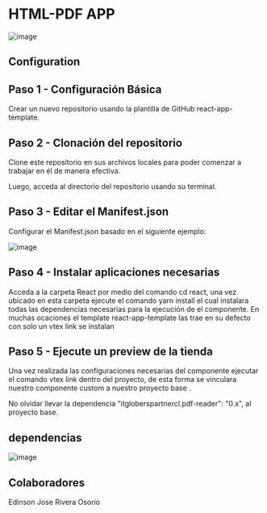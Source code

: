 #  HTML-PDF APP

![image](https://user-images.githubusercontent.com/99853318/219789583-dde7d8ae-c326-43a1-a70f-4f81098be924.png)

## Configuration 

## Paso 1 - Configuración Básica

Crear un nuevo repositorio usando la plantilla de GitHub react-app-template.

## Paso 2 - Clonación del repositorio

Clone este repositorio en sus archivos locales para poder comenzar a trabajar en él de manera efectiva.

Luego, acceda al directorio del repositorio usando su terminal.

## Paso 3 - Editar el Manifest.json

Configurar el Manifest.json basado en el siguiente ejemplo:

![image](https://user-images.githubusercontent.com/99853318/219790049-2630cd6a-e76a-4057-916a-2af512d8d20e.png)

## Paso 4 - Instalar aplicaciones necesarias

Acceda a la carpeta React por medio del comando cd react, una vez ubicado en esta carpeta ejecute el comando yarn install el cual instalara todas las dependencias necesarias para la ejecución de el componente.
En muchas ocaciones el template  react-app-template  las trae  en su defecto con solo un vtex link se instalan

## Paso 5 - Ejecute un preview de la tienda

Una vez realizada las configuraciones necesarias del componente ejecutar el comando vtex link dentro del proyecto, de esta forma se vinculara nuestro componente custom a nuestro proyecto base .

No olvidar llevar la dependencia  "itgloberspartnercl.pdf-reader": "0.x", al proyecto base. 

## dependencias 

![image](https://user-images.githubusercontent.com/99853318/219790249-36d53ea3-202b-4885-be7e-9313465a578f.png)
 
## Colaboradores

Edinson Jose Rivera Osorio
